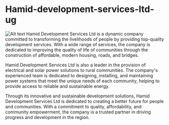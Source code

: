 # Hamid-development-services-ltd-ug
![Alt text](<Screenshot (8)-1.png>)
Hamid Development Services Ltd is a dynamic company committed to transforming the livelihoods of people by providing top-quality development services. 
With a wide range of services, the company is dedicated to improving the quality of life of communities through the construction of affordable, modern housing, roads, and bridges.

Hamid Development Services Ltd is also a leader in the provision of electrical and solar power solutions to rural communities. The company's experienced team is dedicated to designing, installing, and maintaining power systems that meet the unique needs of each community,
helping to provide access to reliable and sustainable energy.

Through its innovative and sustainable development solutions, 
Hamid Development Services Ltd is dedicated to creating a better future for people and communities.
With a commitment to quality, affordability, and community empowerment, the company is a trusted partner in driving progress and development in the region.
